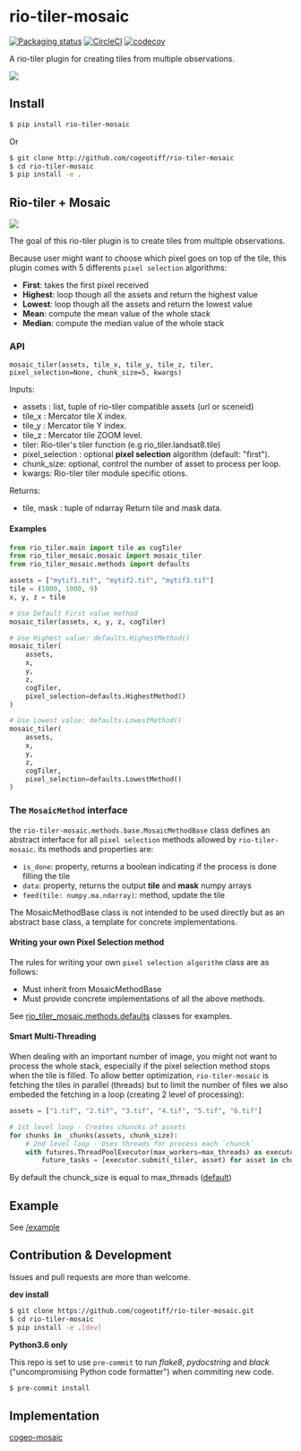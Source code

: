 # rio-tiler-mosaic

[![Packaging status](https://badge.fury.io/py/rio-tiler-mosaic.svg)](https://badge.fury.io/py/rio-tiler-mosaic)
[![CircleCI](https://circleci.com/gh/cogeotiff/rio-tiler-mosaic.svg?style=svg)](https://circleci.com/gh/cogeotiff/rio-tiler-mosaic)
[![codecov](https://codecov.io/gh/cogeotiff/rio-tiler-mosaic/branch/master/graph/badge.svg)](https://codecov.io/gh/cogeotiff/rio-tiler-mosaic)

A rio-tiler plugin for creating tiles from multiple observations.

![](https://user-images.githubusercontent.com/10407788/57466726-304f5880-724f-11e9-9969-bec4ce940e07.png)


## Install

```bash
$ pip install rio-tiler-mosaic
```
Or 
```bash
$ git clone http://github.com/cogeotiff/rio-tiler-mosaic
$ cd rio-tiler-mosaic
$ pip install -e .
```

## Rio-tiler + Mosaic

![](https://user-images.githubusercontent.com/10407788/57467798-30505800-7251-11e9-9bde-6f50801dc851.png)

The goal of this rio-tiler plugin is to create tiles from multiple observations. 

Because user might want to choose which pixel goes on top of the tile, this plugin comes with 5 differents `pixel selection` algorithms:
- **First**: takes the first pixel received
- **Highest**: loop though all the assets and return the highest value 
- **Lowest**: loop though all the assets and return the lowest value
- **Mean**: compute the mean value of the whole stack
- **Median**: compute the median value of the whole stack

### API

`mosaic_tiler(assets, tile_x, tile_y, tile_z, tiler, pixel_selection=None, chunk_size=5, kwargs)`

Inputs:
- assets : list, tuple of rio-tiler compatible assets (url or sceneid)
- tile_x : Mercator tile X index. 
- tile_y : Mercator tile Y index. 
- tile_z : Mercator tile ZOOM level. 
- tiler: Rio-tiler's tiler function (e.g rio_tiler.landsat8.tile) 
- pixel_selection : optional **pixel selection** algorithm (default: "first"). 
- chunk_size: optional, control the number of asset to process per loop.
- kwargs: Rio-tiler tiler module specific otions.

Returns:
- tile, mask : tuple of ndarray Return tile and mask data.

#### Examples

```python
from rio_tiler.main import tile as cogTiler
from rio_tiler_mosaic.mosaic import mosaic_tiler
from rio_tiler_mosaic.methods import defaults

assets = ["mytif1.tif", "mytif2.tif", "mytif3.tif"]
tile = (1000, 1000, 9)
x, y, z = tile

# Use Default First value method
mosaic_tiler(assets, x, y, z, cogTiler)

# Use Highest value: defaults.HighestMethod()
mosaic_tiler(
    assets,
    x,
    y,
    z,
    cogTiler,
    pixel_selection=defaults.HighestMethod()
)

# Use Lowest value: defaults.LowestMethod()
mosaic_tiler(
    assets,
    x,
    y,
    z,
    cogTiler,
    pixel_selection=defaults.LowestMethod()
)
```

### The `MosaicMethod` interface

the `rio-tiler-mosaic.methods.base.MosaicMethodBase` class defines an abstract 
interface for all `pixel selection` methods allowed by `rio-tiler-mosaic`. its methods and properties are:

- `is_done`: property, returns a boolean indicating if the process is done filling the tile
- `data`: property, returns the output **tile** and **mask** numpy arrays
- `feed(tile: numpy.ma.ndarray)`: method, update the tile

The MosaicMethodBase class is not intended to be used directly but as an abstract base class, a template for concrete implementations.

#### Writing your own Pixel Selection method

The rules for writing your own `pixel selection algorithm` class are as follows:

- Must inherit from MosaicMethodBase
- Must provide concrete implementations of all the above methods.

See [rio_tiler_mosaic.methods.defaults](/rio_tiler_mosaic/defaults.py) classes for examples.

#### Smart Multi-Threading 

When dealing with an important number of image, you might not want to process the whole stack, especially if the pixel selection method stops when the tile is filled. To allow better optimization, `rio-tiler-mosaic` is fetching the tiles in parallel (threads) but to limit the number of files we also embeded the fetching in a loop (creating 2 level of processing): 

```python
assets = ["1.tif", "2.tif", "3.tif", "4.tif", "5.tif", "6.tif"]

# 1st level loop - Creates chuncks of assets
for chunks in _chunks(assets, chunk_size):
    # 2nd level loop - Uses threads for process each `chunck`
    with futures.ThreadPoolExecutor(max_workers=max_threads) as executor:
        future_tasks = [executor.submit(_tiler, asset) for asset in chunks]
```

By default the chunck_size is equal to max_threads ([default](https://github.com/cogeotiff/rio-tiler-mosaic/blob/4a4d188a9b0fefbf244af3cf52cf2695db7e0cf1/rio_tiler_mosaic/mosaic.py#L77))

## Example

See [/example](/example)

## Contribution & Development

Issues and pull requests are more than welcome.

**dev install**

```bash
$ git clone https://github.com/cogeotiff/rio-tiler-mosaic.git
$ cd rio-tiler-mosaic
$ pip install -e .[dev]
```

**Python3.6 only**

This repo is set to use `pre-commit` to run *flake8*, *pydocstring* and *black* ("uncompromising Python code formatter") when commiting new code.

```bash
$ pre-commit install
```


## Implementation
[cogeo-mosaic](http://github.com/developmentseed/cogeo-mosaic.git)